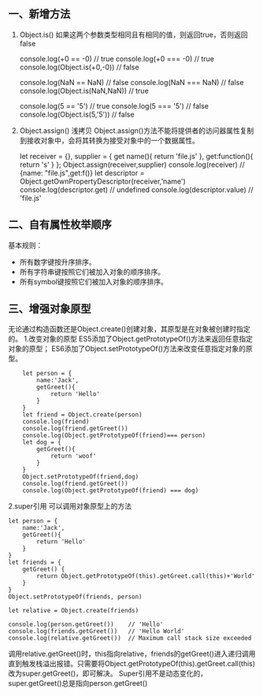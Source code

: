 ## 一、新增方法
1. Object.is()   如果这两个参数类型相同且有相同的值，则返回true，否则返回false

	console.log(+0 == -0)     // true
	console.log(+0 === -0)    // true
	console.log(Object.is(+0,-0))     // false

	console.log(NaN == NaN)   // false
	console.log(NaN === NaN)   // false
	console.log(Object.is(NaN,NaN))   // true

	console.log(5 == '5')   // true
	console.log(5 === '5')   // false
	console.log(Object.is(5,'5'))   // false

2. Object.assign()  浅拷贝
 Object.assign()方法不能将提供者的访问器属性复制到接收对象中，会将其转换为接受对象中的一个数据属性。

	let receiver = {},
		supplier = {
			get name(){
				return 'file.js'
			},
			get:function(){
				return 's'
			}
		};
	Object.assign(receiver,supplier)
	console.log(receiver)         // {name: "file.js",get:f()}
	let descriptor = Object.getOwnPropertyDescriptor(receiver,'name')
	console.log(descriptor.get)     // undefined
	console.log(descriptor.value)    // 'file.js'

## 二、自有属性枚举顺序
基本规则：
* 所有数字键按升序排序。
* 所有字符串键按照它们被加入对象的顺序排序。
* 所有symbol键按照它们被加入对象的顺序排序。

## 三、增强对象原型
无论通过构造函数还是Object.create()创建对象，其原型是在对象被创建时指定的。
1.改变对象的原型
ES5添加了Object.getPrototypeOf()方法来返回任意指定对象的原型；
ES6添加了Object.setPrototypeOf()方法来改变任意指定对象的原型。

		let person = {
			name:'Jack',
			getGreet(){
				return 'Hello'
			}
		}
		let friend = Object.create(person)
		console.log(friend)
		console.log(friend.getGreet())
		console.log(Object.getPrototypeOf(friend)=== person)
		let dog = {
			getGreet(){
				return 'woof'
			}
		}
		Object.setPrototypeOf(friend,dog)
		console.log(friend.getGreet())
		console.log(Object.getPrototypeOf(friend) === dog)
2.super引用   可以调用对象原型上的方法

	let person = {
		name:'Jack',
		getGreet(){
			return 'Hello'
		}
	}
	let friends = {
		getGreet() {
			return Object.getPrototypeOf(this).getGreet.call(this)+'World'
		}
	}
	Object.setPrototypeOf(friends, person)

	let relative = Object.create(friends)

	console.log(person.getGreet())    // 'Hello'
	console.log(friends.getGreet())   // 'Hello World'
	console.log(relative.getGreet())  // Maximum call stack size exceeded
调用relative.getGreet()时，this指向relative，friends的getGreet()进入递归调用直到触发栈溢出报错。只需要将Object.getPrototypeOf(this).getGreet.call(this)改为super.getGreet()，即可解决。
Super引用不是动态变化的，super.getGreet()总是指向person.getGreet()